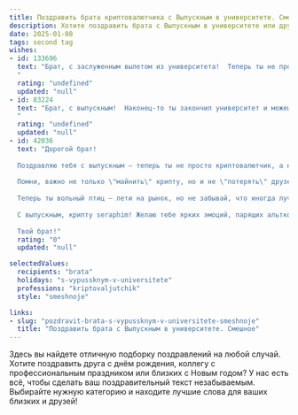 ```yaml
---
title: Поздравить брата криптовалютчика с Выпускным в университете. Смешное
description: Хотите поздравить брата с Выпускным в университете или другим праздником? Наш ИИ создаст незабываемое поздравление, а вы обязательно выделитесь среди других.  
date: 2025-01-08
tags: second tag
wishes:
- id: 133696
  text: "Брат, с заслуженным вылетом из университета!  Теперь ты не просто брат, а брат-криптовалютчик!  Надеюсь, ты уже придумал, как потратить свои (будущие) миллионы – на яхту или, может, на лунный модуль?  Шучу, конечно… хотя…  Главное – не потеряй ни биткоина, ни рассудка!  Поздравляю!
  "
  rating: "undefined"
  updated: "null"
- id: 83224
  text: "Брат, с выпускным!  Наконец-то ты закончил университет и можешь официально приступить к зарабатыванию крипты, не отвлекаясь на лекции про интегралы и дифференциалы (которые, кстати, тебе всё равно никогда не пригодятся!).  Пусть твой майнинг будет успешным, а кошелёк – всегда полным!  Поздравляю с выходом в большую крипто-жизнь!  Не забывай делиться прибылью с братом, а то я тут без биткоинов совсем обнищал! 😉
  "
  rating: "undefined"
  updated: "null"
- id: 42036
  text: "Дорогой брат!
  
  Поздравляю тебя с выпускным — теперь ты не просто криптовалютчик, а настоящий лорд биткоинового королевства! Забудь про \"пока не выйду на пенсию\", теперь ты можешь заявить: \"Когда я вырасту — буду обеспеченным стратегом в мире цифровых монет!\"
  
  Помни, важно не только \"майнить\" крипту, но и не \"потерять\" друзей. Так что желаю тебе находить баланс между токенами и хорошими моментами с близкими, чтобы не оказаться в \"неденежном\" положении.
  
  Теперь ты вольный птиц — лети на рынок, но не забывай, что иногда лучше держаться на земле, а не только в облаках блокчейна! Пусть твои вложения растут, как бесполезные мемы в интернете, а счастье приходит с такой же частотой, как очередные хакерские атаки.
  
  С выпускным, крипту seraphim! Желаю тебе ярких эмоций, парящих альткоинов и стабильных радостей!
  
  Твой брат!"
  rating: "0"
  updated: "null"

selectedValues:
  recipients: "brata"
  holidays: "s-vypussknym-v-universitete"
  professions: "kriptovaljutchik"
  style: "smeshnoje"

links:
- slug: "pozdravit-brata-s-vypussknym-v-universitete-smeshnoje"
  title: "Поздравить брата с Выпускным в университете. Смешное"
---
```


Здесь вы найдете отличную подборку поздравлений на любой случай. 
Хотите поздравить друга с днём рождения, коллегу с профессиональным праздником или близких с Новым годом? У нас есть всё, чтобы сделать ваш поздравительный текст незабываемым. Выбирайте нужную категорию и находите лучшие слова для ваших близких и друзей!

